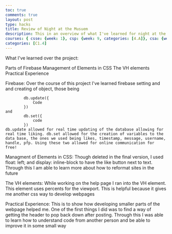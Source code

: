 ```yaml
---
toc: true
comments: true
layout: post 
type: hacks
title: Review of Night at the Musuem
description: This in an overview of what I've learned for night at the musuem 
courses: { csse: {week: 1}, csp: {week: 9, categories: [4.A]}, csa: {week: 0} }
categories: [C1.4]
---
```

What I've learned over the project:

Parts of Firebase
Management of Elements in CSS
The VH elements
Practical Experience

Firebase:
    Over the course of this project I've learned firebase setting and and creating of object, those being

            db.update({
                Code
            })
    and 
            db.set({
                code
            })
    db.update allowed for real time updating of the database allowing for real time liking. db.set allowed for the creation of variables to the data base, the ones we used being likes, timestamp, message, username, handle, pfp. Using these two allowed for online communication for free!

Managment of Elements in CSS:
    Though deleted in the final version, I used float: left; and display: inline-block to have the like button next to text. Through this I am able to learn more about how to reformat sites in the future

The VH elements:
    While working on the help page I ran into the VH element. This element uses percents for the viewport. This is helpful because it gives me another css way to develop webpages

Practical Experience:
    This is to show how developing smaller parts of the webpage helped me. One of the first things I did was to find a way of getting the header to pop back down after posting. Through this I was able to learn how to understand code from another person and be able to improve it in some small way